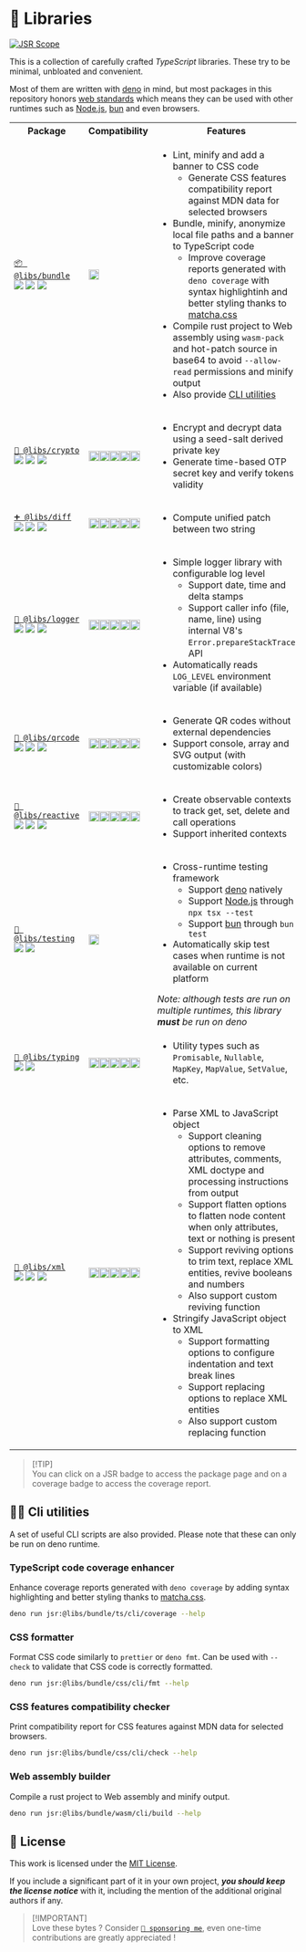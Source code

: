 # 🍱 Libraries

[![JSR Scope](https://jsr.io/badges/@libs)](https://jsr.io/@libs)

This is a collection of carefully crafted _TypeScript_ libraries. These try to be minimal, unbloated and convenient.

Most of them are written with [deno](https://deno.com) in mind, but most packages in this repository honors [web standards](https://developer.mozilla.org/en-US/docs/Learn/Getting_started_with_the_web/The_web_and_web_standards) which means they can be used with other runtimes such
as [Node.js](https://nodejs.org), [bun](https://bun.sh) and even browsers.

<table>
  <tr>
    <th>
      Package
    </th>
    <th>
      Compatibility
    </th>
    <th>
      Features
    </th>
  </tr>
  <tr>
    <td>
      <a href="https://jsr.io/@libs/bundle"><code>📦 @libs/bundle</code></a><br>
      <a href="https://jsr.io/@libs/bundle"><img src="https://jsr.io/badges/@libs/bundle"></a>
      <a href="https://libs-coverage.lecoq.io/bundle"><img src="https://libs-coverage.lecoq.io/bundle/badge.svg"></a>
      <a href="https://dash.deno.com/playground/libs-bundle"><img src="https://img.shields.io/badge/Playground--black?style=flat&logo=deno&labelColor=black"></a>
    </td>
    <td>
      <img height="18px" src="https://jsr.io/logos/deno.svg">
    </td>
    <td>
      <ul>
        <li>
          Lint, minify and add a banner to CSS code
          <ul>
            <li>Generate CSS features compatibility report against MDN data for selected browsers</li>
          </ul>
        </li>
        <li>
          Bundle, minify, anonymize local file paths and a banner to TypeScript code
          <ul>
            <li>Improve coverage reports generated with <code>deno coverage</code> with syntax highlightinh and better styling thanks to <a href="https://github.com/lowlighter/matcha">matcha.css</a></li>
          </ul>
        </li>
        <li>
          Compile rust project to Web assembly using <code>wasm-pack</code> and hot-patch source in base64 to avoid <code>--allow-read</code> permissions and minify output
        </li>
        <li>Also provide <a href="#-cli-utilities">CLI utilities</a></li>
      </ul>
    </td>
  </tr>
  <tr>
    <td>
      <a href="https://jsr.io/@libs/crypto"><code>🧮 @libs/crypto</code></a><br>
      <a href="https://jsr.io/@libs/crypto"><img src="https://jsr.io/badges/@libs/crypto"></a>
      <a href="https://libs-coverage.lecoq.io/crypto"><img src="https://libs-coverage.lecoq.io/crypto/badge.svg"></a>
      <a href="https://libs-crypto.deno.dev"><img src="https://img.shields.io/badge/Playground--black?style=flat&logo=deno&labelColor=black"></a>
    </td>
    <td>
      <img height="18px" src="https://jsr.io/logos/deno.svg"><img height="18px" src="https://jsr.io/logos/node.svg"><img height="18px" src="https://jsr.io/logos/cloudflare-workers.svg"><img height="18px" src="https://jsr.io/logos/bun.svg"><img height="18px" src="https://jsr.io/logos/browsers.svg">
    </td>
    <td>
      <ul>
        <li>
          Encrypt and decrypt data using a seed-salt derived private key
        </li>
        <li>
          Generate time-based OTP secret key and verify tokens validity
        </li>
      </ul>
    </td>
  </tr>
  <tr>
    <td>
      <a href="https://jsr.io/@libs/diff"><code>➕ @libs/diff</code></a><br>
      <a href="https://jsr.io/@libs/diff"><img src="https://jsr.io/badges/@libs/diff"></a>
      <a href="https://libs-coverage.lecoq.io/diff"><img src="https://libs-coverage.lecoq.io/diff/badge.svg"></a>
      <a href="https://libs-diff.deno.dev"><img src="https://img.shields.io/badge/Playground--black?style=flat&logo=deno&labelColor=black"></a>
    </td>
    <td>
      <img height="18px" src="https://jsr.io/logos/deno.svg"><img height="18px" src="https://jsr.io/logos/node.svg"><img height="18px" src="https://jsr.io/logos/cloudflare-workers.svg"><img height="18px" src="https://jsr.io/logos/bun.svg"><img height="18px" src="https://jsr.io/logos/browsers.svg">
    </td>
    <td>
      <ul>
        <li>
          Compute unified patch between two string
        </li>
      </ul>
    </td>
  </tr>
  <tr>
    <td>
      <a href="https://jsr.io/@libs/logger"><code>📰 @libs/logger</code></a><br>
      <a href="https://jsr.io/@libs/logger"><img src="https://jsr.io/badges/@libs/logger"></a>
      <a href="https://libs-coverage.lecoq.io/logger"><img src="https://libs-coverage.lecoq.io/logger/badge.svg"></a>
      <a href="https://dash.deno.com/playground/libs-logger"><img src="https://img.shields.io/badge/Playground--black?style=flat&logo=deno&labelColor=black"></a>
    </td>
    <td>
      <img height="18px" src="https://jsr.io/logos/deno.svg"><img height="18px" src="https://jsr.io/logos/node.svg"><img height="18px" src="https://jsr.io/logos/cloudflare-workers.svg"><img height="18px" src="https://jsr.io/logos/bun.svg"><img height="18px" src="https://jsr.io/logos/browsers.svg">
    </td>
    <td>
      <ul>
        <li>
          Simple logger library with configurable log level
          <ul>
            <li>Support date, time and delta stamps</li>
            <li>Support caller info (file, name, line) using internal V8's <code>Error.prepareStackTrace</code> API</li>
          </ul>
        </li>
        <li>
          Automatically reads <code>LOG_LEVEL</code> environment variable (if available)
        </li>
      </ul>
    </td>
  </tr>
  <tr>
    <td>
      <a href="https://jsr.io/@libs/qrcode"><code>🔳 @libs/qrcode</code></a><br>
      <a href="https://jsr.io/@libs/qrcode"><img src="https://jsr.io/badges/@libs/qrcode"></a>
      <a href="https://libs-coverage.lecoq.io/qrcode"><img src="https://libs-coverage.lecoq.io/qrcode/badge.svg"></a>
      <a href="https://libs-qrcode.deno.dev"><img src="https://img.shields.io/badge/Playground--black?style=flat&logo=deno&labelColor=black"></a>
    </td>
    <td>
      <img height="18px" src="https://jsr.io/logos/deno.svg"><img height="18px" src="https://jsr.io/logos/node.svg"><img height="18px" src="https://jsr.io/logos/cloudflare-workers.svg"><img height="18px" src="https://jsr.io/logos/bun.svg"><img height="18px" src="https://jsr.io/logos/browsers.svg">
    </td>
    <td>
      <ul>
        <li>
          Generate QR codes without external dependencies
        </li>
        <li>
          Support console, array and SVG output (with customizable colors)
        </li>
      </ul>
    </td>
  </tr>
  <tr>
    <td>
      <a href="https://jsr.io/@libs/reactive"><code>🎯 @libs/reactive</code></a><br>
      <a href="https://jsr.io/@libs/reactive"><img src="https://jsr.io/badges/@libs/reactive"></a>
      <a href="https://libs-coverage.lecoq.io/reactive"><img src="https://libs-coverage.lecoq.io/reactive/badge.svg"></a>
      <a href="https://dash.deno.com/playground/libs-reactive"><img src="https://img.shields.io/badge/Playground--black?style=flat&logo=deno&labelColor=black"></a>
    </td>
    <td>
      <img height="18px" src="https://jsr.io/logos/deno.svg"><img height="18px" src="https://jsr.io/logos/node.svg"><img height="18px" src="https://jsr.io/logos/cloudflare-workers.svg"><img height="18px" src="https://jsr.io/logos/bun.svg"><img height="18px" src="https://jsr.io/logos/browsers.svg">
    </td>
    <td>
      <ul>
        <li>
          Create observable contexts to track get, set, delete and call operations
        </li>
        <li>
          Support inherited contexts
        </li>
      </ul>
    </td>
  </tr>
  <tr>
    <td>
      <a href="https://jsr.io/@libs/testing"><code>🧪 @libs/testing</code></a><br>
      <a href="https://jsr.io/@libs/testing"><img src="https://jsr.io/badges/@libs/testing"></a>
      <a href="https://libs-coverage.lecoq.io/testing"><img src="https://libs-coverage.lecoq.io/testing/badge.svg"></a>
    </td>
    <td>
      <img height="18px" src="https://jsr.io/logos/deno.svg">
    </td>
    <td>
      <ul>
        <li>
          Cross-runtime testing framework
          <ul>
            <li>Support <a href="https://deno.com">deno</a> natively</li>
            <li>Support <a href="https://nodejs.org">Node.js</a> through <code>npx tsx --test</code></li>
            <li>Support <a href="https://bun.sh">bun</a> through <code>bun test</code></li>
          </ul>
        </li>
        <li>
          Automatically skip test cases when runtime is not available on current platform
        </li>
      </ul>
      <i>Note: although tests are run on multiple runtimes, this library <b>must</b> be run on deno</i>
    </td>
  </tr>
  <tr>
    <td>
      <a href="https://jsr.io/@libs/typing"><code>🧰 @libs/typing</code></a><br>
      <a href="https://jsr.io/@libs/typing"><img src="https://jsr.io/badges/@libs/typing"></a>
      <a href="https://libs-coverage.lecoq.io/typing"><img src="https://libs-coverage.lecoq.io/typing/badge.svg"></a>
    </td>
    <td>
      <img height="18px" src="https://jsr.io/logos/deno.svg"><img height="18px" src="https://jsr.io/logos/node.svg"><img height="18px" src="https://jsr.io/logos/cloudflare-workers.svg"><img height="18px" src="https://jsr.io/logos/bun.svg"><img height="18px" src="https://jsr.io/logos/browsers.svg">
    </td>
    <td>
      <ul>
        <li>
          Utility types such as <code>Promisable</code>, <code>Nullable</code>, <code>MapKey</code>, <code>MapValue</code>, <code>SetValue</code>, etc.
        </li>
      </ul>
    </td>
  </tr>
    <tr>
    <td>
      <a href="https://jsr.io/@libs/xml"><code>📃 @libs/xml</code></a><br>
      <a href="https://jsr.io/@libs/xml"><img src="https://jsr.io/badges/@libs/xml"></a>
      <a href="https://libs-coverage.lecoq.io/xml"><img src="https://libs-coverage.lecoq.io/xml/badge.svg"></a>
      <a href="https://libs-xml.deno.dev"><img src="https://img.shields.io/badge/Playground--black?style=flat&logo=deno&labelColor=black"></a>
    </td>
    <td>
      <img height="18px" src="https://jsr.io/logos/deno.svg"><img height="18px" src="https://jsr.io/logos/node.svg"><img height="18px" src="https://jsr.io/logos/cloudflare-workers.svg"><img height="18px" src="https://jsr.io/logos/bun.svg"><img height="18px" src="https://jsr.io/logos/browsers.svg">
    </td>
    <td>
      <ul>
        <li>
          Parse XML to JavaScript object
          <ul>
            <li>Support cleaning options to remove attributes, comments, XML doctype and processing instructions from output</li>
            <li>Support flatten options to flatten node content when only attributes, text or nothing is present</li>
            <li>Support reviving options to trim text, replace XML entities, revive booleans and numbers</li>
            <li>Also support custom reviving function</li>
          </ul>
        </li>
        <li>
          Stringify JavaScript object to XML
          <ul>
            <li>Support formatting options to configure indentation and text break lines</li>
            <li>Support replacing options to replace XML entities</li>
            <li>Also support custom replacing function</li>
          </ul>
        </li>
      </ul>
    </td>
  </tr>
</table>

> [!TIP]\
> You can click on a JSR badge to access the package page and on a coverage badge to access the coverage report.

## 🧑‍💻 Cli utilities

A set of useful CLI scripts are also provided. Please note that these can only be run on deno runtime.

### TypeScript code coverage enhancer

Enhance coverage reports generated with `deno coverage` by adding syntax highlighting and better styling thanks to [matcha.css](https://github.com/lowlighter/matcha).

```sh
deno run jsr:@libs/bundle/ts/cli/coverage --help
```

### CSS formatter

Format CSS code similarly to `prettier` or `deno fmt`. Can be used with `--check` to validate that CSS code is correctly formatted.

```sh
deno run jsr:@libs/bundle/css/cli/fmt --help
```

### CSS features compatibility checker

Print compatibility report for CSS features against MDN data for selected browsers.

```sh
deno run jsr:@libs/bundle/css/cli/check --help
```

### Web assembly builder

Compile a rust project to Web assembly and minify output.

```sh
deno run jsr:@libs/bundle/wasm/cli/build --help
```

## 📜 License

This work is licensed under the [MIT License](./LICENSE).

If you include a significant part of it in your own project, _**you should keep the license notice**_ with it, including the mention of the additional original authors if any.

> [!IMPORTANT]\
> Love these bytes ? Consider [`💝 sponsoring me`](https://github.com/sponsors/lowlighter), even one-time contributions are greatly appreciated !
